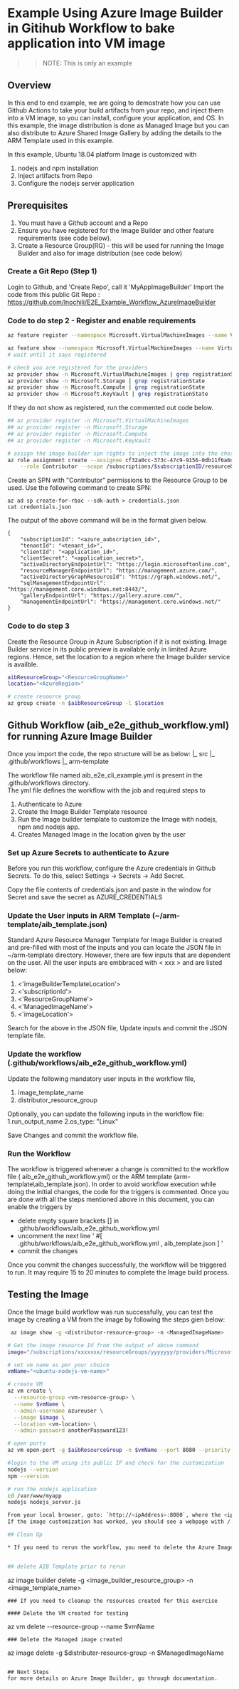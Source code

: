 # Example Using Azure Image Builder in Gitihub Workflow to bake application into VM image   

>>NOTE: This is only an example 

## Overview

In this end to end example, we are going to demostrate how you can use Github Actions to take your build artifacts from your repo, and inject them into a VM image, so you can install, configure your application, and OS.  In this example, the image distribution is done as Managed Image but you can also distribute to Azure Shared Image Gallery by adding the details to the ARM Template used in this example.

In this example, Ubuntu 18.04 platform Image is customized with 
   1. nodejs and npm installation
   2. Inject artifacts from Repo
   3. Configure the nodejs server application

## Prerequisites
1. You must have a Github account and a Repo
2. Ensure you have registered for the Image Builder and other feature requirements (see code below).
3. Create a Resource Group(RG) - this will be used for running the Image Builder and also for image distribution (see code below)

### Create a Git Repo (Step 1)
Login to Github, and 'Create Repo', call it 'MyAppImageBuilder'
Import the code from this public Git Repo : https://github.com/lnochili/E2E_Example_Workflow_AzureImageBuilder

### Code to do step 2 - Register and enable requirements
```bash
az feature register --namespace Microsoft.VirtualMachineImages --name VirtualMachineTemplatePreview

az feature show --namespace Microsoft.VirtualMachineImages --name VirtualMachineTemplatePreview | grep state
# wait until it says registered

# check you are registered for the providers
az provider show -n Microsoft.VirtualMachineImages | grep registrationState
az provider show -n Microsoft.Storage | grep registrationState
az provider show -n Microsoft.Compute | grep registrationState
az provider show -n Microsoft.KeyVault | grep registrationState
```

If they do not show as registered, run the commented out code below.
```bash
## az provider register -n Microsoft.VirtualMachineImages
## az provider register -n Microsoft.Storage
## az provider register -n Microsoft.Compute
## az provider register -n Microsoft.KeyVault

# assign the image builder spn rights to inject the image into the chosen resource group
az role assignment create --assignee cf32a0cc-373c-47c9-9156-0db11f6a6dfc \
    --role Contributor --scope /subscriptions/$subscriptionID/resourceGroups/$aibResourceGroup
```
Create an SPN with "Contributor" permissions to the Resource Group to be used.  Use the following command to create SPN: 
```
az ad sp create-for-rbac --sdk-auth > credentials.json
cat credentials.json
```
The output of the above command will be in the format given below. 

```
{
    "subscriptionId": "<azure_aubscription_id>",
    "tenantId": "<tenant_id>",
    "clientId": "<application_id>",
    "clientSecret": "<application_secret>",
    "activeDirectoryEndpointUrl": "https://login.microsoftonline.com",
    "resourceManagerEndpointUrl": "https://management.azure.com/",
    "activeDirectoryGraphResourceId": "https://graph.windows.net/",
    "sqlManagementEndpointUrl": "https://management.core.windows.net:8443/",
    "galleryEndpointUrl": "https://gallery.azure.com/",
    "managementEndpointUrl": "https://management.core.windows.net/"
}
```

### Code to do step 3
Create the Resource Group in Azure Subscription if it is not existing. Image Builder service in its public preview is available only in limited Azure regions. Hence, set the location to a region where the Image builder service is availble.

```bash
aibResourceGroup="<ResourceGroupName>"
location="<AzureRegion>"  

# create resource group
az group create -n $aibResourceGroup -l $location
```
## Github Workflow (aib_e2e_github_workflow.yml) for running Azure Image Builder
Once you import the code, the repo structure will be as  below:
|_ src
|_ .github/workflows
|_ arm-template

The workflow file named aib_e2e_cli_example.yml is present in the .github/workflows directory.  
The yml file defines the workflow with the job and required steps to
1. Authenticate to Azure
2. Create the Image Builder Template resource 
3. Run the Image builder template to customize the Image  with nodejs, npm and nodejs app.
3. Creates Managed Image in the location given by the user

### Set up Azure Secrets to authenticate to Azure
Before you run this workflow, configure the Azure credentials in Github Secrets.
To do this, select  Settings -> Secrets -> Add Secret.

Copy the file contents of credentials.json and paste in the window for Secret and save the secret as  AZURE_CREDENTIALS

### Update the User inputs in ARM Template (~/arm-template/aib_template.json)
Standard Azure Resource Manager Template for Image Builder is created and pre-filled with most of the inputs and you can locate the JSON file in ~/arm-template directory.  However, there are few inputs that are dependent on the user.  All the user inputs are embbraced with < xxx > and are listed below:
1. <'imageBuilderTemplateLocation'>
2. <'subscriptionId'>
3. <'ResourceGroupName'>
4. <'ManagedImageName'>
5. <'imageLocation'>

Search for the above in the JSON file, Update inputs and commit the JSON template file.

### Update the workflow (.github/workflows/aib_e2e_github_workflow.yml)

Update the following mandatory user inputs in the workflow file, 
1. image_template_name
2. distributor_resource_group

Optionally, you can update the following inputs in the workflow file:
1.run_output_name 
2.os_type: "Linux"

Save Changes and commit the workflow file.

### Run the Workflow

The workflow is triggered whenever a change is committed to the workflow file ( aib_e2e_github_workflow.yml) or the ARM template (arm-template\aib_template.json). In order to avoid workflow execution while doing the initial changes, the code for the triggers is commented. Once you are done with all the steps mentioned above in this document, you can enable the triggers by 

* delete empty square brackets [] in  .github/workflows/aib_e2e_github_workflow.yml
* uncomment the next line ' #[ .github/workflows/aib_e2e_github_workflow.yml , aib_template.json ] '
* commit the changes 

Once you commit the changes successfully, the workflow will be triggered to run. It may require 15 to 20 minutes to complete the Image build process.


## Testing the Image
Once the Image build workflow was run successfully, you can test the image by creating a VM from the image by following the steps gien below:

```bash
 az image show -g <distributor-resource-group> -n <ManagedImageName>

# Get the image resource Id from the output of above command 
image="/subscriptions/xxxxxxx/resourceGroups/yyyyyyy/providers/Microsoft.Compute/images/zzzzzzz"

# set vm name as per your choice
vmName="<ubuntu-nodejs-vm-name>"

# create VM
az vm create \
  --resource-group <vm-resource-group> \
  --name $vmName \
  --admin-username azureuser \
  --image $image \
  --location <vm-location> \
  --admin-password anotherPassword123!

# open ports
az vm open-port -g $aibResourceGroup -n $vmName --port 8080 --priority 100

#login to the VM using its public IP and check for the customization
nodejs --version
npm --version

# run the nodejs application
cd /var/www/myapp
nodejs nodejs_server.js

From your local browser, goto: `http://<ipAddress>:8080`, where the <ipAddress> is the public IP of the VM. 
If the image customization has worked, you should see a webpage with /.  If you type  http://<ipAddress>:8080/helloworld, you should see 'helloworld' on the webpage.

## Clean Up

* If you need to rerun the workflow, you need to delete the Azure Image Builder template.


## delete AIB Template prior to rerun
```
az image builder delete -g <image_builder_resource_group>  -n <image_template_name>
```
### If you need to cleanup the resources created for this exercise 

#### Delete the VM created for testing
```
az vm delete --resource-group <vm-resource-group> --name $vmName 
```
### Delete the Managed image created
```
az image delete -g $distributer-resource-group -n $ManagedImageName

```

## Next Steps
for more details on Azure Image Builder, go through documentation.
